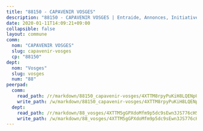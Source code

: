 ```yaml
---
title: "88150 - CAPAVENIR VOSGES"
description: "88150 - CAPAVENIR VOSGES | Entraide, Annonces, Initiatives"
date: 2020-01-11T14:09:21+09:00
collapsible: false
layout: commune
comm:
  nom: "CAPAVENIR VOSGES"
  slug: capavenir-vosges
  cp: "88150"
dept:
  nom: "Vosges"
  slug: vosges
  num: "88"
peerpad:
  comm:
    read_path: /r/markdown/88150_capavenir-vosges/4XTTM8rpyPuKiH8LQENpUmWNrPS3WdrByLbnb4v4Fs3X9PFxL
    write_path: /w/markdown/88150_capavenir-vosges/4XTTM8rpyPuKiH8LQENpUmWNrPS3WdrByLbnb4v4Fs3X9PFxL-K3TgU4jm5XBpk9VnEvMANDWnbVDkp4jCm2YXVwdGLgWmeEA9WawYor9mgvXALv5CXkBos34duCywh5pCQpNes8TdgoYiv8KbmBbd7ZKCWutSsRiMfaqXsYVvrYJfCg3mVw1Fvymr
  dept:
    read_path: /r/markdown/88_vosges/4XTTM5gGPXdoMfm9p5dc9sEwn3JS776cHSw64JYpD4AKnKgyh
    write_path: /w/markdown/88_vosges/4XTTM5gGPXdoMfm9p5dc9sEwn3JS776cHSw64JYpD4AKnKgyh-K3TgUjEFywcTUHQwfrd2vcZqhoXLakdoQGFv4iriv1FKkvQkBsudnBxafkQDfPcxTDRHN5T6bYyganuvcakuKenYoB5mPLKqUBjNMwpn75GQVixUmzXGkneDufRSqDthC8iyXi1Z
---
```


